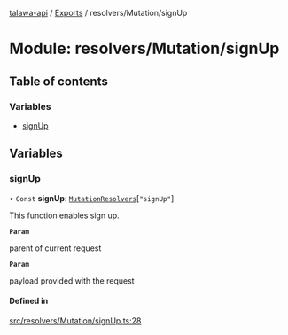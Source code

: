 [talawa-api](../README.md) / [Exports](../modules.md) / resolvers/Mutation/signUp

# Module: resolvers/Mutation/signUp

## Table of contents

### Variables

- [signUp](resolvers_Mutation_signUp.md#signup)

## Variables

### signUp

• `Const` **signUp**: [`MutationResolvers`](types_generatedGraphQLTypes.md#mutationresolvers)[``"signUp"``]

This function enables sign up.

**`Param`**

parent of current request

**`Param`**

payload provided with the request

#### Defined in

[src/resolvers/Mutation/signUp.ts:28](https://github.com/PalisadoesFoundation/talawa-api/blob/00da99c/src/resolvers/Mutation/signUp.ts#L28)
